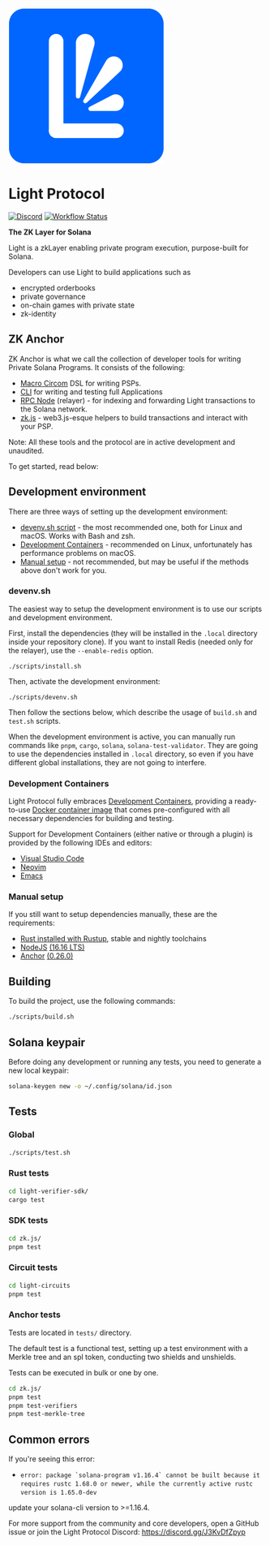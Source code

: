 [![Light Protocol](assets/logo.svg)](https://lightprotocol.com)

# Light Protocol

[![Discord](https://img.shields.io/discord/892771619687268383?label=discord&logo=discord)](https://discord.gg/WDAAaX6je2)
[![Workflow Status](https://github.com/Lightprotocol/light-protocol-onchain/workflows/programs-test/badge.svg)](https://github.com/Lightprotocol/light-poseidon/actions?query=workflow)

**The ZK Layer for Solana**

Light is a zkLayer enabling private program execution, purpose-built for Solana.

Developers can use Light to build applications such as

- encrypted orderbooks
- private governance
- on-chain games with private state
- zk-identity



## ZK Anchor

ZK Anchor is what we call the collection of developer tools for writing Private Solana Programs. 
It consists of the following:

- [Macro Circom](https://github.com/Lightprotocol/light-protocol/tree/main/macro-circom) DSL for writing PSPs.
- [CLI](https://github.com/Lightprotocol/light-protocol/tree/main/cli) for writing and testing full Applications
- [RPC Node](https://github.com/Lightprotocol/light-protocol/tree/main/relayer) (relayer) - for indexing and forwarding Light transactions to the Solana network.
- [zk.js](https://github.com/Lightprotocol/light-protocol/tree/main/zk.js) - web3.js-esque helpers to build transactions and interact with your PSP.
  
Note: All these tools and the protocol are in active development and unaudited.


To get started, read below: 


## Development environment

There are three ways of setting up the development environment:

* [devenv.sh script](#devenv.sh) - the most recommended one, both for Linux and
  macOS. Works with Bash and zsh.
* [Development Containers](#development-containers) - recommended on Linux,
  unfortunately has performance problems on macOS.
* [Manual setup](#manual-setup) - not recommended, but may be useful if the
  methods above don't work for you.


### devenv.sh

The easiest way to setup the development environment is to use our scripts
and development environment.

First, install the dependencies (they will be installed in the `.local`
directory inside your repository clone). If you want to install Redis (needed
only for the relayer), use the  `--enable-redis` option.

```
./scripts/install.sh
```

Then, activate the development environment:

```
./scripts/devenv.sh
```

Then follow the sections below, which describe the usage of `build.sh` and
`test.sh` scripts.

When the development environment is active, you can manually run commands
like `pnpm`, `cargo`, `solana`, `solana-test-validator`. They are going to
use the dependencies installed in `.local` directory, so even if you have
different global installations, they are not going to interfere.

### Development Containers

Light Protocol fully embraces [Development Containers](https://containers.dev/),
providing a ready-to-use
[Docker container image](https://github.com/Lightprotocol/dockerfiles/pkgs/container/devcontainer)
that comes pre-configured with all necessary dependencies for building and testing.

Support for Development Containers (either native or through a plugin) is
provided by the following IDEs and editors:

* [Visual Studio Code](https://code.visualstudio.com/docs/devcontainers/containers)
* [Neovim](https://github.com/esensar/nvim-dev-container)
* [Emacs](https://github.com/emacs-lsp/lsp-docker)

### Manual setup

If you still want to setup dependencies manually, these are the requirements:

* [Rust installed with Rustup](https://rustup.rs/), stable and nightly toolchains
* [NodeJS](https://nodejs.org/) [(16.16 LTS)](https://nodejs.org/en/blog/release/v16.16.0)
* [Anchor](https://www.anchor-lang.com/) [(0.26.0)](https://crates.io/crates/anchor-cli/0.26.0)

## Building

To build the project, use the following commands:

```bash
./scripts/build.sh
```


## Solana keypair

Before doing any development or running any tests, you need to generate a new
local keypair:

```bash
solana-keygen new -o ~/.config/solana/id.json
```

## Tests

### Global

```bash
./scripts/test.sh
```

### Rust tests

```bash
cd light-verifier-sdk/
cargo test
```

### SDK tests

```bash
cd zk.js/
pnpm test
```

### Circuit tests

```bash
cd light-circuits
pnpm test
```

### Anchor tests

Tests are located in `tests/` directory.

The default test is a functional test, setting up a test environment with a
Merkle tree and an spl token, conducting two shields and unshields.

Tests can be executed in bulk or one by one.

```bash
cd zk.js/
pnpm test
pnpm test-verifiers
pnpm test-merkle-tree
```

## Common errors
If you're seeing this error:
- ``` error: package `solana-program v1.16.4` cannot be built because it requires rustc 1.68.0 or newer, while the currently active rustc version is 1.65.0-dev ```

update your solana-cli version to >=1.16.4.

For more support from the community and core developers, open a GitHub issue or join the Light Protocol Discord: https://discord.gg/J3KvDfZpyp
